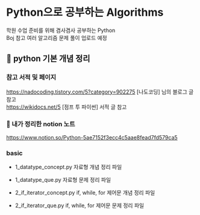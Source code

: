# Python으로 공부하는 Algorithms
학원 수업 준비를 위해 겸사겸사 공부하는 Python        
Boj 참고 여러 알고리즘 문제 풀이 업로드 예정
<br>

## :page_facing_up: python 기본 개념 정리
### 참고 서적 및 페이지 
https://nadocoding.tistory.com/5?category=902275  [나도코딩] 님의 블로그 글 참고   
https://wikidocs.net/5  [점프 투 파이썬] 서적 글 참고

### :paperclip: 내가 정리한 notion 노트
https://www.notion.so/Python-5ae7152f3ecc4c5aae8fead7fd579ca5

### basic 
+ 1_datatype_concept.py 자료형 개념 정리 파일
+ 1_datatype_que.py 자료형 문제 정리 파일

+ 2_if_iterator_concept.py if, while, for 제어문 개념 정리 파일
+ 2_if_iterator_que.py if, while, for 제어문 문제 정리 파일
